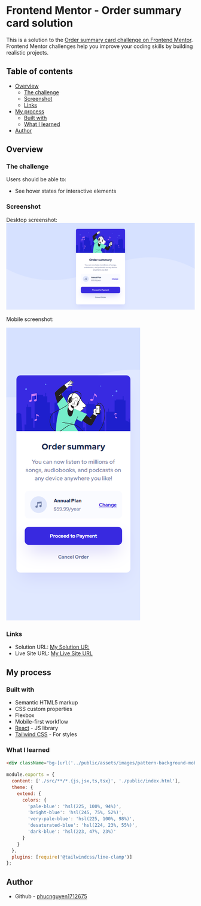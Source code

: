 # Frontend Mentor - Order summary card solution

This is a solution to the [Order summary card challenge on Frontend Mentor](https://www.frontendmentor.io/challenges/order-summary-component-QlPmajDUj). Frontend Mentor challenges help you improve your coding skills by building realistic projects.

## Table of contents

- [Overview](#overview)
  - [The challenge](#the-challenge)
  - [Screenshot](#screenshot)
  - [Links](#links)
- [My process](#my-process)
  - [Built with](#built-with)
  - [What I learned](#what-i-learned)
- [Author](#author)

## Overview

### The challenge

Users should be able to:

- See hover states for interactive elements

### Screenshot

Desktop screenshot:
![](./src/screeenshot/sceenshot_desktop.png)

Mobile screenshot:

![](./src/screeenshot/screenshot_mobile.png)

### Links

- Solution URL: [My Solution UR:](https://github.com/phucnguyen1712675/my-order-summary-component)
- Live Site URL: [My Live Site URL](my-order-summary-component.vercel.app)

## My process

### Built with

- Semantic HTML5 markup
- CSS custom properties
- Flexbox
- Mobile-first workflow
- [React](https://reactjs.org/) - JS library
- [Tailwind CSS](https://tailwindcss.com/) - For styles

### What I learned

```html
<div className="bg-[url('../public/assets/images/pattern-background-mobile.svg')]"></div>
```

```js
module.exports = {
  content: ['./src/**/*.{js,jsx,ts,tsx}', './public/index.html'],
  theme: {
    extend: {
      colors: {
        'pale-blue': 'hsl(225, 100%, 94%)',
        'bright-blue': 'hsl(245, 75%, 52%)',
        'very-pale-blue': 'hsl(225, 100%, 98%)',
        'desaturated-blue': 'hsl(224, 23%, 55%)',
        'dark-blue': 'hsl(223, 47%, 23%)'
      }
    }
  },
  plugins: [require('@tailwindcss/line-clamp')]
};
```

## Author

- Github - [phucnguyen1712675](https://github.com/phucnguyen1712675)
